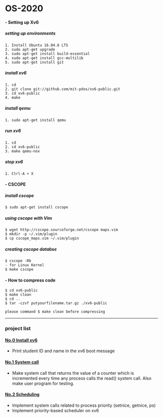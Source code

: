 # OS-2020

#### - Setting up Xv6

##### setting up environments
    1. Install Ubuntu 16.04.6 LTS
    2. sudo apt-get upgrade
    3. sudo apt-get install build-essential
    4. sudo apt-get install gcc-multilib
    5. sudo apt-get install git
    
##### install xv6
    1. cd
    2. git clone git://github.com/mit-pdos/xv6-public.git
    3. cd xv6-public
    4. make
    
##### install qemu 
    1. sudo apt-get install qemu
    
##### run xv6
    1. cd
    2. cd xv6-public
    3. make qemu-nox
    
##### stop xv6
    1. Ctrl-A + X
   
#### - CSCOPE

##### install cscope
    $ sudo apt-get install cscope
    
##### using cscope with Vim
    $ wget http://cscope.sourceforge.net/cscope maps.vim
    $ mkdir -p ~/.vim/plugin
    $ cp cscope_maps.vim ~/.vim/plugin
    
##### creating cscope databse
    $ cscope -Rb
    - for Linux Kernel
    $ make cscope

#### - How to compress code
    
    $ cd xv6-public
    $ make clean
    $ cd ..
    $ tar -czvf putyourfilename.tar.gz ./xv6-public
    
    please command $ make clean before compressing
    
--- 
### project list   
#### [No.0 Install xv6](https://github.com/ji-one/OS-2020/tree/master/project%20%230)   
- Print student ID and name in the xv6 boot message
  
#### [No.1 System call](https://github.com/ji-one/OS-2020/tree/master/project%20%231)  
- Make system call that returns the value of a counter which is incremented every time any process calls the read() system call. Also make user program for testing.
  
#### [No.2 Scheduling](https://github.com/ji-one/OS-2020/tree/master/project%20%232)  
- Implement system calls related to process priority (setnice, getnice, ps)
- Implement priority-based scheduler on xv6  

